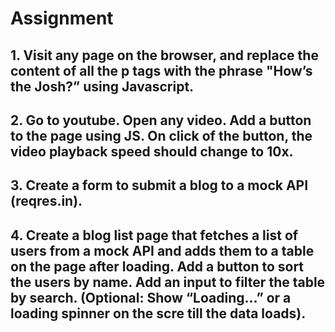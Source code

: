# Assignment 
## 1. Visit any page on the browser, and replace the content of all the p tags with the phrase "How’s the Josh?” using Javascript.

## 2. Go to youtube. Open any video. Add a button to the page using JS. On click of the button, the video playback speed should change to 10x.

## 3. Create a form to submit a blog to a mock API (reqres.in).

## 4. Create a blog list page that fetches a list of users from a mock API and adds them to a table on the page after loading. Add a button to sort the users by name. Add an input to filter the table by search. (Optional: Show “Loading...” or a loading spinner on the scre till the data loads).